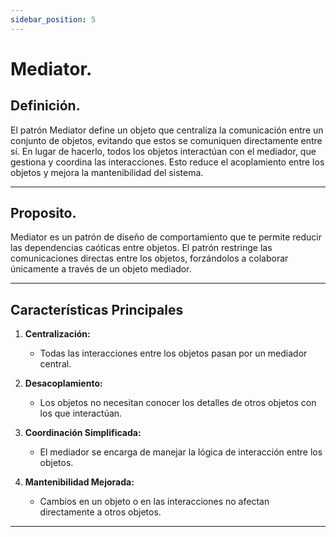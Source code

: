 ```yaml
---
sidebar_position: 5
---
```


# Mediator.

## Definición.
El patrón Mediator define un objeto que centraliza la comunicación entre un conjunto de objetos, evitando que estos se comuniquen directamente entre sí. En lugar de hacerlo, todos los objetos interactúan con el mediador, que gestiona y coordina las interacciones. Esto reduce el acoplamiento entre los objetos y mejora la mantenibilidad del sistema.

----------
## Proposito.

Mediator es un patrón de diseño de comportamiento que te permite reducir las dependencias caóticas entre objetos. El patrón restringe las comunicaciones directas entre los objetos, forzándolos a colaborar únicamente a través de un objeto mediador.

--------


## Características Principales
1. **Centralización:**
    * Todas las interacciones entre los objetos pasan por un mediador central.

2. **Desacoplamiento:**
    * Los objetos no necesitan conocer los detalles de otros objetos con los que interactúan.

3. **Coordinación Simplificada:**
    * El mediador se encarga de manejar la lógica de interacción entre los objetos.

4. **Mantenibilidad Mejorada:**
    * Cambios en un objeto o en las interacciones no afectan directamente a otros objetos.
------
